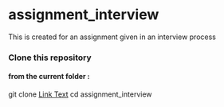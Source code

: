 # assignment_interview
This is created for an assignment given in an interview process


### Clone this repository 
#### from the current folder :
git clone [Link Text](git@github.com:Deshanch/assignment_interview.git)
cd assignment_interview


